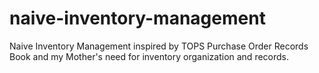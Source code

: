 # naive-inventory-management
Naive Inventory Management inspired by TOPS Purchase Order Records Book and my Mother's need for inventory organization and records.
